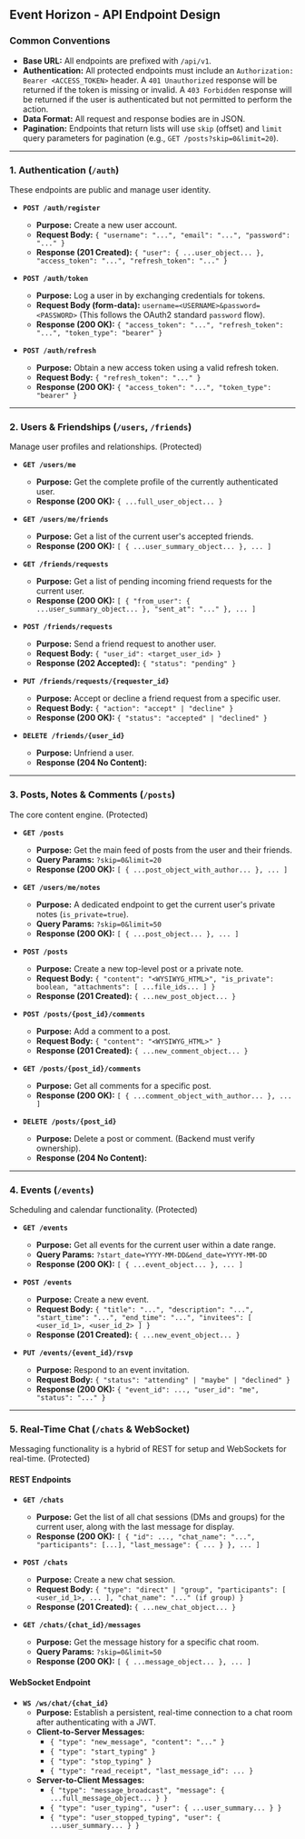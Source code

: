 ## Event Horizon - API Endpoint Design

### **Common Conventions**

*   **Base URL:** All endpoints are prefixed with `/api/v1`.
*   **Authentication:** All protected endpoints must include an `Authorization: Bearer <ACCESS_TOKEN>` header. A `401 Unauthorized` response will be returned if the token is missing or invalid. A `403 Forbidden` response will be returned if the user is authenticated but not permitted to perform the action.
*   **Data Format:** All request and response bodies are in JSON.
*   **Pagination:** Endpoints that return lists will use `skip` (offset) and `limit` query parameters for pagination (e.g., `GET /posts?skip=0&limit=20`).

---

### 1. Authentication (`/auth`)

These endpoints are public and manage user identity.

*   **`POST /auth/register`**
    *   **Purpose:** Create a new user account.
    *   **Request Body:** `{ "username": "...", "email": "...", "password": "..." }`
    *   **Response (201 Created):** `{ "user": { ...user_object... }, "access_token": "...", "refresh_token": "..." }`

*   **`POST /auth/token`**
    *   **Purpose:** Log a user in by exchanging credentials for tokens.
    *   **Request Body (form-data):** `username=<USERNAME>&password=<PASSWORD>` (This follows the OAuth2 standard `password` flow).
    *   **Response (200 OK):** `{ "access_token": "...", "refresh_token": "...", "token_type": "bearer" }`

*   **`POST /auth/refresh`**
    *   **Purpose:** Obtain a new access token using a valid refresh token.
    *   **Request Body:** `{ "refresh_token": "..." }`
    *   **Response (200 OK):** `{ "access_token": "...", "token_type": "bearer" }`

---

### 2. Users & Friendships (`/users`, `/friends`)

Manage user profiles and relationships. (Protected)

*   **`GET /users/me`**
    *   **Purpose:** Get the complete profile of the currently authenticated user.
    *   **Response (200 OK):** `{ ...full_user_object... }`

*   **`GET /users/me/friends`**
    *   **Purpose:** Get a list of the current user's accepted friends.
    *   **Response (200 OK):** `[ { ...user_summary_object... }, ... ]`

*   **`GET /friends/requests`**
    *   **Purpose:** Get a list of pending incoming friend requests for the current user.
    *   **Response (200 OK):** `[ { "from_user": { ...user_summary_object... }, "sent_at": "..." }, ... ]`

*   **`POST /friends/requests`**
    *   **Purpose:** Send a friend request to another user.
    *   **Request Body:** `{ "user_id": <target_user_id> }`
    *   **Response (202 Accepted):** `{ "status": "pending" }`

*   **`PUT /friends/requests/{requester_id}`**
    *   **Purpose:** Accept or decline a friend request from a specific user.
    *   **Request Body:** `{ "action": "accept" | "decline" }`
    *   **Response (200 OK):** `{ "status": "accepted" | "declined" }`

*   **`DELETE /friends/{user_id}`**
    *   **Purpose:** Unfriend a user.
    *   **Response (204 No Content):**

---

### 3. Posts, Notes & Comments (`/posts`)

The core content engine. (Protected)

*   **`GET /posts`**
    *   **Purpose:** Get the main feed of posts from the user and their friends.
    *   **Query Params:** `?skip=0&limit=20`
    *   **Response (200 OK):** `[ { ...post_object_with_author... }, ... ]`

*   **`GET /users/me/notes`**
    *   **Purpose:** A dedicated endpoint to get the current user's private notes (`is_private=true`).
    *   **Query Params:** `?skip=0&limit=50`
    *   **Response (200 OK):** `[ { ...post_object... }, ... ]`

*   **`POST /posts`**
    *   **Purpose:** Create a new top-level post or a private note.
    *   **Request Body:** `{ "content": "<WYSIWYG_HTML>", "is_private": boolean, "attachments": [ ...file_ids... ] }`
    *   **Response (201 Created):** `{ ...new_post_object... }`

*   **`POST /posts/{post_id}/comments`**
    *   **Purpose:** Add a comment to a post.
    *   **Request Body:** `{ "content": "<WYSIWYG_HTML>" }`
    *   **Response (201 Created):** `{ ...new_comment_object... }`

*   **`GET /posts/{post_id}/comments`**
    *   **Purpose:** Get all comments for a specific post.
    *   **Response (200 OK):** `[ { ...comment_object_with_author... }, ... ]`

*   **`DELETE /posts/{post_id}`**
    *   **Purpose:** Delete a post or comment. (Backend must verify ownership).
    *   **Response (204 No Content):**

---

### 4. Events (`/events`)

Scheduling and calendar functionality. (Protected)

*   **`GET /events`**
    *   **Purpose:** Get all events for the current user within a date range.
    *   **Query Params:** `?start_date=YYYY-MM-DD&end_date=YYYY-MM-DD`
    *   **Response (200 OK):** `[ { ...event_object... }, ... ]`

*   **`POST /events`**
    *   **Purpose:** Create a new event.
    *   **Request Body:** `{ "title": "...", "description": "...", "start_time": "...", "end_time": "...", "invitees": [ <user_id_1>, <user_id_2> ] }`
    *   **Response (201 Created):** `{ ...new_event_object... }`

*   **`PUT /events/{event_id}/rsvp`**
    *   **Purpose:** Respond to an event invitation.
    *   **Request Body:** `{ "status": "attending" | "maybe" | "declined" }`
    *   **Response (200 OK):** `{ "event_id": ..., "user_id": "me", "status": "..." }`

---

### 5. Real-Time Chat (`/chats` & WebSocket)

Messaging functionality is a hybrid of REST for setup and WebSockets for real-time. (Protected)

#### REST Endpoints

*   **`GET /chats`**
    *   **Purpose:** Get the list of all chat sessions (DMs and groups) for the current user, along with the last message for display.
    *   **Response (200 OK):** `[ { "id": ..., "chat_name": "...", "participants": [...], "last_message": { ... } }, ... ]`

*   **`POST /chats`**
    *   **Purpose:** Create a new chat session.
    *   **Request Body:** `{ "type": "direct" | "group", "participants": [ <user_id_1>, ... ], "chat_name": "..." (if group) }`
    *   **Response (201 Created):** `{ ...new_chat_object... }`

*   **`GET /chats/{chat_id}/messages`**
    *   **Purpose:** Get the message history for a specific chat room.
    *   **Query Params:** `?skip=0&limit=50`
    *   **Response (200 OK):** `[ { ...message_object... }, ... ]`

#### WebSocket Endpoint

*   **`WS /ws/chat/{chat_id}`**
    *   **Purpose:** Establish a persistent, real-time connection to a chat room after authenticating with a JWT.
    *   **Client-to-Server Messages:**
        *   `{ "type": "new_message", "content": "..." }`
        *   `{ "type": "start_typing" }`
        *   `{ "type": "stop_typing" }`
        *   `{ "type": "read_receipt", "last_message_id": ... }`
    *   **Server-to-Client Messages:**
        *   `{ "type": "message_broadcast", "message": { ...full_message_object... } }`
        *   `{ "type": "user_typing", "user": { ...user_summary... } }`
        *   `{ "type": "user_stopped_typing", "user": { ...user_summary... } }`

